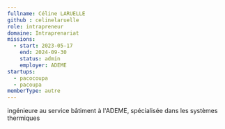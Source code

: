 ```yaml
---
fullname: Céline LARUELLE
github : celinelaruelle
role: intrapreneur
domaine: Intraprenariat
missions:
  - start: 2023-05-17
    end: 2024-09-30
    status: admin
    employer: ADEME
startups:
  - pacocoupa
  - pacoupa
memberType: autre
---
```


ingénieure au service bâtiment à l'ADEME, spécialisée dans les systèmes thermiques
